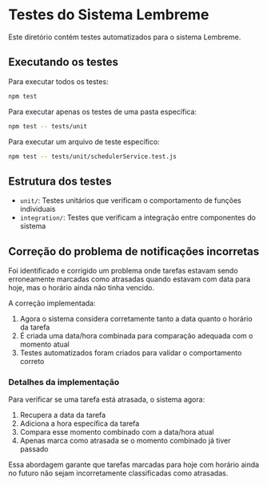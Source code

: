 # Testes do Sistema Lembreme

Este diretório contém testes automatizados para o sistema Lembreme.

## Executando os testes

Para executar todos os testes:

```bash
npm test
```

Para executar apenas os testes de uma pasta específica:

```bash
npm test -- tests/unit
```

Para executar um arquivo de teste específico:

```bash
npm test -- tests/unit/schedulerService.test.js
```

## Estrutura dos testes

- `unit/`: Testes unitários que verificam o comportamento de funções individuais
- `integration/`: Testes que verificam a integração entre componentes do sistema

## Correção do problema de notificações incorretas

Foi identificado e corrigido um problema onde tarefas estavam sendo erroneamente marcadas como atrasadas quando estavam com data para hoje, mas o horário ainda não tinha vencido.

A correção implementada:

1. Agora o sistema considera corretamente tanto a data quanto o horário da tarefa
2. É criada uma data/hora combinada para comparação adequada com o momento atual
3. Testes automatizados foram criados para validar o comportamento correto

### Detalhes da implementação

Para verificar se uma tarefa está atrasada, o sistema agora:

1. Recupera a data da tarefa
2. Adiciona a hora específica da tarefa 
3. Compara esse momento combinado com a data/hora atual
4. Apenas marca como atrasada se o momento combinado já tiver passado

Essa abordagem garante que tarefas marcadas para hoje com horário ainda no futuro não sejam incorretamente classificadas como atrasadas.